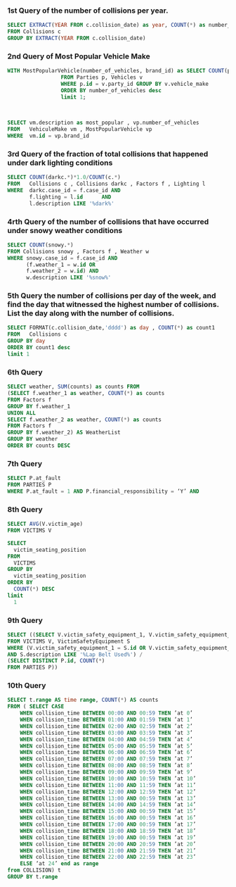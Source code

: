 ### 1st Query of the number of collisions per year.
```SQL
SELECT EXTRACT(YEAR FROM c.collision_date) as year, COUNT(*) as number_of_collisions
FROM Collisions c 
GROUP BY EXTRACT(YEAR FROM c.collision_date) 
```

### 2nd Query of Most Popular Vehicle Make
```SQL
WITH MostPopularVehicle(number_of_vehicles, brand_id) as SELECT COUNT(p.id) as number_of_vehicles, v.vehicle_make as brand_id
			     FROM Parties p, Vehicles v
			     WHERE p.id = v.party_id GROUP BY v.vehicle_make
			     ORDER BY number_of_vehicles desc
			     limit 1;
			     

			     
SELECT vm.description as most_popular , vp.number_of_vehicles 
FROM   VehiculeMake vm , MostPopularVehicle vp 
WHERE  vm.id = vp.brand_id
```

### 3rd Query of the fraction of total collisions that happened under dark lighting conditions
```SQL
SELECT COUNT(darkc.*)*1.0/COUNT(c.*)
FROM   Collisions c , Collisions darkc , Factors f , Lighting l
WHERE  darkc.case_id = f.case_id AND 
       f.lighting = l.id	  AND
       l.description LIKE '%dark%'
```

### 4rth Query of the number of collisions that have occurred under snowy weather conditions
```SQL
SELECT COUNT(snowy.*)
FROM Collisions snowy , Factors f , Weather w 
WHERE snowy.case_id = f.case_id AND
      (f.weather_1 = w.id OR
      f.weather_2 = w.id) AND
      w.description LIKE '%snow%' 
```

### 5th Query the number of collisions per day of the week, and find the day that witnessed the highest number of collisions. List the day along with the number of collisions.
```SQL
SELECT FORMAT(c.collision_date,'dddd') as day , COUNT(*) as count1 
FROM   Collisions c 
GROUP BY day
ORDER BY count1 desc
limit 1
```

### 6th Query
```SQL
SELECT weather, SUM(counts) as counts FROM
(SELECT f.weather_1 as weather, COUNT(*) as counts
FROM Factors f
GROUP BY f.weather_1
UNION ALL
SELECT f.weather_2 as weather, COUNT(*) as counts
FROM Factors f
GROUP BY f.weather_2) AS WeatherList
GROUP BY weather
ORDER BY counts DESC
```

### 7th Query
```SQL
SELECT P.at_fault 
FROM PARTIES P
WHERE P.at_fault = 1 AND P.financial_responsibility = ‘Y’ AND 
```

### 8th Query
```SQL
SELECT AVG(V.victim_age)
FROM VICTIMS V

SELECT
  victim_seating_position
FROM
  VICTIMS
GROUP BY
  victim_seating_position
ORDER BY
  COUNT(*) DESC
limit
  1
```

### 9th Query
```SQL
SELECT ((SELECT V.victim_safety_equipment_1, V.victim_safety_equipment_2, COUNT(*)
FROM VICTIMS V, VictimSafetyEquipment S
WHERE (V.victim_safety_equipment_1 = S.id OR V.victim_safety_equipment_2 = S.id)
AND S.description LIKE '%Lap Belt Used%') / 
(SELECT DISTINCT P.id, COUNT(*)
FROM PARTIES P))
```

### 10th Query
```SQL
SELECT t.range AS time range, COUNT(*) AS counts
FROM ( SELECT CASE
	WHEN collision_time BETWEEN 00:00 AND 00:59 THEN ’at 0’
	WHEN collision_time BETWEEN 01:00 AND 01:59 THEN ’at 1’
	WHEN collision_time BETWEEN 02:00 AND 02:59 THEN ’at 2’
	WHEN collision_time BETWEEN 03:00 AND 03:59 THEN ’at 3’
	WHEN collision_time BETWEEN 04:00 AND 04:59 THEN ’at 4’
	WHEN collision_time BETWEEN 05:00 AND 05:59 THEN ’at 5’
	WHEN collision_time BETWEEN 06:00 AND 06:59 THEN ’at 6’
	WHEN collision_time BETWEEN 07:00 AND 07:59 THEN ’at 7’
	WHEN collision_time BETWEEN 08:00 AND 08:59 THEN ’at 8’
	WHEN collision_time BETWEEN 09:00 AND 09:59 THEN ’at 9’
	WHEN collision_time BETWEEN 10:00 AND 10:59 THEN ’at 10’
	WHEN collision_time BETWEEN 11:00 AND 11:59 THEN ’at 11’
	WHEN collision_time BETWEEN 12:00 AND 12:59 THEN ’at 12’
	WHEN collision_time BETWEEN 13:00 AND 00:59 THEN ’at 13’
	WHEN collision_time BETWEEN 14:00 AND 14:59 THEN ’at 14’
	WHEN collision_time BETWEEN 15:00 AND 00:59 THEN ’at 15’
	WHEN collision_time BETWEEN 16:00 AND 00:59 THEN ’at 16’
	WHEN collision_time BETWEEN 17:00 AND 00:59 THEN ’at 17’
	WHEN collision_time BETWEEN 18:00 AND 18:59 THEN ’at 18’
	WHEN collision_time BETWEEN 19:00 AND 00:59 THEN ’at 19’
	WHEN collision_time BETWEEN 20:00 AND 20:59 THEN ’at 20’
	WHEN collision_time BETWEEN 21:00 AND 21:59 THEN ’at 21’
	WHEN collision_time BETWEEN 22:00 AND 22:59 THEN ’at 23’
	ELSE ‘at 24’ end as range
from COLLISION) t
GROUP BY t.range
```
